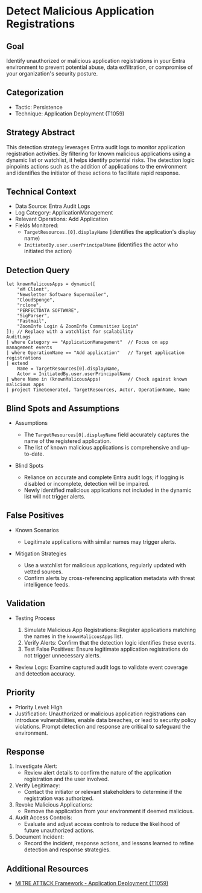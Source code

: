 # Detect Malicious Application Registrations

## Goal

Identify unauthorized or malicious application registrations in your Entra environment to prevent potential abuse, data exfiltration, or compromise of your organization's security posture.

## Categorization

- Tactic: Persistence  
- Technique: Application Deployment (T1059)  

## Strategy Abstract

This detection strategy leverages Entra audit logs to monitor application registration activities. By filtering for known malicious applications using a dynamic list or watchlist, it helps identify potential risks. The detection logic pinpoints actions such as the addition of applications to the environment and identifies the initiator of these actions to facilitate rapid response.

## Technical Context

- Data Source: Entra Audit Logs  
- Log Category: ApplicationManagement  
- Relevant Operations: Add Application  
- Fields Monitored:
  - `TargetResources.[0].displayName` (identifies the application's display name)  
  - `InitiatedBy.user.userPrincipalName` (identifies the actor who initiated the action)  

## Detection Query

```kql
let knownMalicousApps = dynamic([
    "eM Client", 
    "Newsletter Software Supermailer", 
    "CloudSponge", 
    "rclone", 
    "PERFECTDATA SOFTWARE", 
    "SigParser", 
    "Fastmail", 
    "ZoomInfo Login & ZoomInfo Communitiez Login"
]); // Replace with a watchlist for scalability
AuditLogs
| where Category == "ApplicationManagement"  // Focus on app management events
| where OperationName == "Add application"   // Target application registrations
| extend 
    Name = TargetResources[0].displayName,
    Actor = InitiatedBy.user.userPrincipalName
| where Name in (knownMalicousApps)          // Check against known malicious apps
| project TimeGenerated, TargetResources, Actor, OperationName, Name
```

## Blind Spots and Assumptions
- Assumptions
    - The `TargetResources[0].displayName` field accurately captures the name of the registered application.  
    - The list of known malicious applications is comprehensive and up-to-date.

- Blind Spots
    - Reliance on accurate and complete Entra audit logs; if logging is disabled or incomplete, detection will be impaired.  
    - Newly identified malicious applications not included in the dynamic list will not trigger alerts.

## False Positives
- Known Scenarios
    - Legitimate applications with similar names may trigger alerts.

- Mitigation Strategies
    - Use a watchlist for malicious applications, regularly updated with vetted sources.  
    - Confirm alerts by cross-referencing application metadata with threat intelligence feeds.

## Validation
- Testing Process
    1. Simulate Malicious App Registrations: Register applications matching the names in the `knownMalicousApps` list.  
    1. Verify Alerts: Confirm that the detection logic identifies these events.  
    1. Test False Positives: Ensure legitimate application registrations do not trigger unnecessary alerts.

- Review Logs: Examine captured audit logs to validate event coverage and detection accuracy.

## Priority

- Priority Level: High  
- Justification: Unauthorized or malicious application registrations can introduce vulnerabilities, enable data breaches, or lead to security policy violations. Prompt detection and response are critical to safeguard the environment.

## Response

1. Investigate Alert:  
   - Review alert details to confirm the nature of the application registration and the user involved.  
2. Verify Legitimacy:  
   - Contact the initiator or relevant stakeholders to determine if the registration was authorized.  
3. Revoke Malicious Applications:  
   - Remove the application from your environment if deemed malicious.  
4. Audit Access Controls:  
   - Evaluate and adjust access controls to reduce the likelihood of future unauthorized actions.  
5. Document Incident:  
   - Record the incident, response actions, and lessons learned to refine detection and response strategies.

## Additional Resources

- [MITRE ATT&CK Framework - Application Deployment (T1059)](https://attack.mitre.org)  

